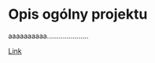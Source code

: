 # Opis ogólny projektu

aaaaaaaaaa.....................

[Link](Projekt_koncowy_Specyfikacja_Bledy.csv)
